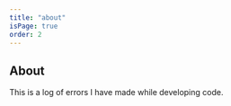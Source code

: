 ```yaml
---
title: "about"
isPage: true
order: 2
---
```


## About ##
This is a log of errors I have made while developing code.